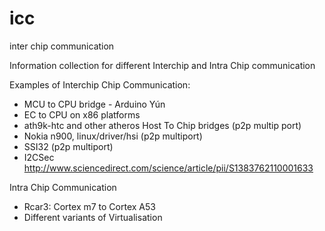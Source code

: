 # icc
inter chip communication

Information collection for different Interchip and Intra Chip communication

Examples of Interchip Chip Communication:
- MCU to CPU bridge - Arduino Yún
- EC to CPU on x86 platforms
- ath9k-htc and other atheros Host To Chip bridges (p2p multip port)
- Nokia n900, linux/driver/hsi (p2p multiport)
- SSI32 (p2p multiport)
- I2CSec http://www.sciencedirect.com/science/article/pii/S1383762110001633


Intra Chip Communication
- Rcar3: Cortex m7 to Cortex A53
- Different variants of Virtualisation
